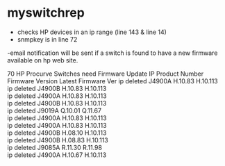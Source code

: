 myswitchrep
===========
- checks HP devices in an ip range (line 143 & line 14)
- snmpkey is in line 72

-email notification will be sent if a switch is found to have a new firmware available on hp web site.

70 HP Procurve Switches need Firmware Update
 IP             		Product Number	Firmware Version		Latest Firmware Ver	
ip deleted     		  J4900A		      	  H.10.83				H.10.113			
ip deleted		      J4900B			      H.10.83				H.10.113			
ip deleted	          J4900A			      H.10.83				H.10.113			
ip deleted		      J4900B			      H.10.83				H.10.113			
ip deleted		      J9019A			      Q.10.01				Q.11.67			
ip deleted		      J4900A			      H.10.83				H.10.113			
ip deleted	          J4900A			      H.10.83				H.10.113			
ip deleted		      J4900B			      H.08.10				H.10.113			
ip deleted		      J4900B			      H.08.83				H.10.113			
ip deleted		      J9085A			      R.11.30				R.11.98			
ip deleted      	  J4900A			      H.10.67				H.10.113			
